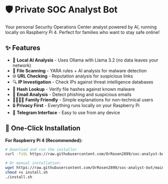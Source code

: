 # 🛡️ Private SOC Analyst Bot

Your personal Security Operations Center analyst powered by AI, running locally on Raspberry Pi 4. Perfect for families who want to stay safe online!

## ✨ Features

- 🤖 **Local AI Analysis** - Uses Ollama with Llama 3.2 (no data leaves your network)
- 📁 **File Scanning** - YARA rules + AI analysis for malware detection
- 🌐 **URL Checking** - Reputation analysis for suspicious links
- 🔍 **IP Investigation** - Check IPs against threat intelligence databases
- 🔐 **Hash Lookup** - Verify file hashes against known malware
- 📧 **Email Analysis** - Detect phishing and suspicious emails
- 👨‍👩‍👧‍👦 **Family Friendly** - Simple explanations for non-technical users
- 🔒 **Privacy First** - Everything runs locally on your Raspberry Pi
- 📱 **Telegram Interface** - Easy to use from any device

## 🚀 One-Click Installation

**For Raspberry Pi 4 (Recommended):**

```bash
# Download and run the installer
curl -fsSL https://raw.githubusercontent.com/OrRosen2899/soc-analyst-bot/main/install.sh | bash

# Or manual installation:
wget https://raw.githubusercontent.com/OrRosen2899/soc-analyst-bot/main/install.sh
chmod +x install.sh
./install.sh
